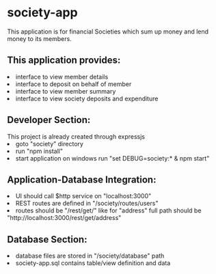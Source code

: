 # society-app
This application is for financial Societies which sum up money and lend money to its members. 

<h2>This application provides:</h2>
<li>interface to view member details
<li>interface to deposit on behalf of member
<li>interface to view member summary
<li>interface to view society deposits and expenditure

<h2>Developer Section:</h2>
This project is already created through expressjs
<li>goto "society" directory
<li>run "npm install"
<li>start application on windows run "set DEBUG=society:* & npm start"

<h2>Application-Database Integration:</h2>
<li>UI should call $http service on "localhost:3000"
<li>REST routes are defined in "/society/routes/users"
<li>routes should be "/rest/get/<entity>" like for "address" full path should be "http://localhost:3000/rest/get/address" 

<h2>Database Section:</h2>
<li>database files are stored in "/society/database" path
<li>society-app.sql contains table/view definition and data